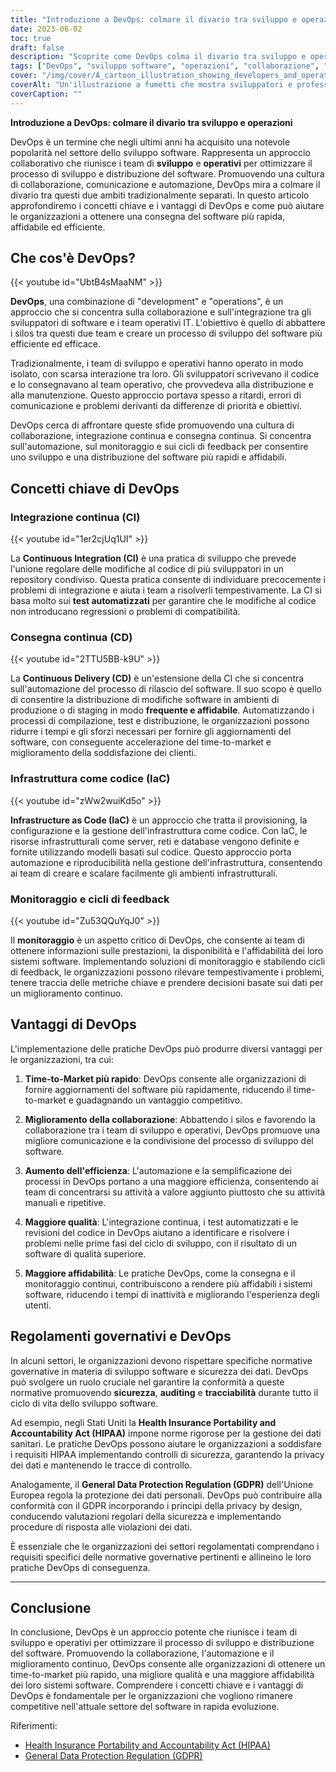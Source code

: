 ```yaml
---
title: "Introduzione a DevOps: colmare il divario tra sviluppo e operazioni"
date: 2023-06-02
toc: true
draft: false
description: "Scoprite come DevOps colma il divario tra sviluppo e operazioni, semplificando la consegna del software e massimizzando l'efficienza."
tags: ["DevOps", "sviluppo software", "operazioni", "collaborazione", "integrazione continua", "consegna continua", "infrastruttura come codice", "monitoring", "anelli di feedback", "time-to-market", "efficienza", "qualità", "affidabilità", "HIPAA", "GDPR", "compliance", "sicurezza", "auditing", "tracciabilità", "automazione", "comunicazione", "agile", "CICD", "distribuzione del software", "ciclo di vita del software", "sistemi software", "industria del software", "sicurezza dei dati", "regolamenti", "aggiornamenti software", "vantaggio competitivo", "data privacy", "protezione dei dati", "evoluzione dell'industria del software"]
cover: "/img/cover/A_cartoon_illustration_showing_developers_and_operations.png"
coverAlt: "Un'illustrazione a fumetti che mostra sviluppatori e professionisti delle operazioni che collaborano e lavorano insieme, simboleggiando il ponte tra sviluppo e operazioni in DevOps."
coverCaption: ""
---
```


**Introduzione a DevOps: colmare il divario tra sviluppo e operazioni**

DevOps è un termine che negli ultimi anni ha acquisito una notevole popolarità nel settore dello sviluppo software. Rappresenta un approccio collaborativo che riunisce i team di **sviluppo** e **operativi** per ottimizzare il processo di sviluppo e distribuzione del software. Promuovendo una cultura di collaborazione, comunicazione e automazione, DevOps mira a colmare il divario tra questi due ambiti tradizionalmente separati. In questo articolo approfondiremo i concetti chiave e i vantaggi di DevOps e come può aiutare le organizzazioni a ottenere una consegna del software più rapida, affidabile ed efficiente.

## Che cos'è DevOps?

{{< youtube id="UbtB4sMaaNM" >}}

**DevOps**, una combinazione di "development" e "operations", è un approccio che si concentra sulla collaborazione e sull'integrazione tra gli sviluppatori di software e i team operativi IT. L'obiettivo è quello di abbattere i silos tra questi due team e creare un processo di sviluppo del software più efficiente ed efficace.

Tradizionalmente, i team di sviluppo e operativi hanno operato in modo isolato, con scarsa interazione tra loro. Gli sviluppatori scrivevano il codice e lo consegnavano al team operativo, che provvedeva alla distribuzione e alla manutenzione. Questo approccio portava spesso a ritardi, errori di comunicazione e problemi derivanti da differenze di priorità e obiettivi.

DevOps cerca di affrontare queste sfide promuovendo una cultura di collaborazione, integrazione continua e consegna continua. Si concentra sull'automazione, sul monitoraggio e sui cicli di feedback per consentire uno sviluppo e una distribuzione del software più rapidi e affidabili.

## Concetti chiave di DevOps

### Integrazione continua (CI)

{{< youtube id="1er2cjUq1UI" >}}

La **Continuous Integration (CI)** è una pratica di sviluppo che prevede l'unione regolare delle modifiche al codice di più sviluppatori in un repository condiviso. Questa pratica consente di individuare precocemente i problemi di integrazione e aiuta i team a risolverli tempestivamente. La CI si basa molto sui **test automatizzati** per garantire che le modifiche al codice non introducano regressioni o problemi di compatibilità.

### Consegna continua (CD)

{{< youtube id="2TTU5BB-k9U" >}}

La **Continuous Delivery (CD)** è un'estensione della CI che si concentra sull'automazione del processo di rilascio del software. Il suo scopo è quello di consentire la distribuzione di modifiche software in ambienti di produzione o di staging in modo **frequente e affidabile**. Automatizzando i processi di compilazione, test e distribuzione, le organizzazioni possono ridurre i tempi e gli sforzi necessari per fornire gli aggiornamenti del software, con conseguente accelerazione del time-to-market e miglioramento della soddisfazione dei clienti.

### Infrastruttura come codice (IaC)

{{< youtube id="zWw2wuiKd5o" >}}

**Infrastructure as Code (IaC)** è un approccio che tratta il provisioning, la configurazione e la gestione dell'infrastruttura come codice. Con IaC, le risorse infrastrutturali come server, reti e database vengono definite e fornite utilizzando modelli basati sul codice. Questo approccio porta automazione e riproducibilità nella gestione dell'infrastruttura, consentendo ai team di creare e scalare facilmente gli ambienti infrastrutturali.

### Monitoraggio e cicli di feedback

{{< youtube id="Zu53QQuYqJ0" >}}

Il **monitoraggio** è un aspetto critico di DevOps, che consente ai team di ottenere informazioni sulle prestazioni, la disponibilità e l'affidabilità dei loro sistemi software. Implementando soluzioni di monitoraggio e stabilendo cicli di feedback, le organizzazioni possono rilevare tempestivamente i problemi, tenere traccia delle metriche chiave e prendere decisioni basate sui dati per un miglioramento continuo.

## Vantaggi di DevOps

L'implementazione delle pratiche DevOps può produrre diversi vantaggi per le organizzazioni, tra cui:

1. **Time-to-Market più rapido**: DevOps consente alle organizzazioni di fornire aggiornamenti del software più rapidamente, riducendo il time-to-market e guadagnando un vantaggio competitivo.

2. **Miglioramento della collaborazione**: Abbattendo i silos e favorendo la collaborazione tra i team di sviluppo e operativi, DevOps promuove una migliore comunicazione e la condivisione del processo di sviluppo del software.

3. **Aumento dell'efficienza**: L'automazione e la semplificazione dei processi in DevOps portano a una maggiore efficienza, consentendo ai team di concentrarsi su attività a valore aggiunto piuttosto che su attività manuali e ripetitive.

4. **Maggiore qualità**: L'integrazione continua, i test automatizzati e le revisioni del codice in DevOps aiutano a identificare e risolvere i problemi nelle prime fasi del ciclo di sviluppo, con il risultato di un software di qualità superiore.

5. **Maggiore affidabilità**: Le pratiche DevOps, come la consegna e il monitoraggio continui, contribuiscono a rendere più affidabili i sistemi software, riducendo i tempi di inattività e migliorando l'esperienza degli utenti.

## Regolamenti governativi e DevOps

In alcuni settori, le organizzazioni devono rispettare specifiche normative governative in materia di sviluppo software e sicurezza dei dati. DevOps può svolgere un ruolo cruciale nel garantire la conformità a queste normative promuovendo **sicurezza**, **auditing** e **tracciabilità** durante tutto il ciclo di vita dello sviluppo software.

Ad esempio, negli Stati Uniti la **Health Insurance Portability and Accountability Act (HIPAA)** impone norme rigorose per la gestione dei dati sanitari. Le pratiche DevOps possono aiutare le organizzazioni a soddisfare i requisiti HIPAA implementando controlli di sicurezza, garantendo la privacy dei dati e mantenendo le tracce di controllo.

Analogamente, il **General Data Protection Regulation (GDPR)** dell'Unione Europea regola la protezione dei dati personali. DevOps può contribuire alla conformità con il GDPR incorporando i principi della privacy by design, conducendo valutazioni regolari della sicurezza e implementando procedure di risposta alle violazioni dei dati.

È essenziale che le organizzazioni dei settori regolamentati comprendano i requisiti specifici delle normative governative pertinenti e allineino le loro pratiche DevOps di conseguenza.

______

## Conclusione

In conclusione, DevOps è un approccio potente che riunisce i team di sviluppo e operativi per ottimizzare il processo di sviluppo e distribuzione del software. Promuovendo la collaborazione, l'automazione e il miglioramento continuo, DevOps consente alle organizzazioni di ottenere un time-to-market più rapido, una migliore qualità e una maggiore affidabilità dei loro sistemi software. Comprendere i concetti chiave e i vantaggi di DevOps è fondamentale per le organizzazioni che vogliono rimanere competitive nell'attuale settore del software in rapida evoluzione.

Riferimenti:
- [Health Insurance Portability and Accountability Act (HIPAA)](https://www.hhs.gov/hipaa/index.html)
- [General Data Protection Regulation (GDPR)](https://ec.europa.eu/info/law/law-topic/data-protection_en)
